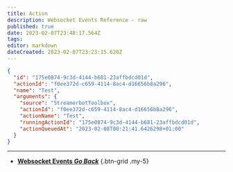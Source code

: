 ```yaml
---
title: Action
description: Websocket Events Reference - raw
published: true
date: 2023-02-07T23:48:17.564Z
tags: 
editor: markdown
dateCreated: 2023-02-07T23:23:15.620Z
---
```


```json
{
  "id": "175e0874-9c3d-4144-b681-23affbdcd01d",
  "actionId": "f0ee372d-c659-4114-8ac4-d16656b8a296",
  "name": "Test",
  "arguments": {
    "source": "StreamerbotToolbox",
    "actionId": "f0ee372d-c659-4114-8ac4-d16656b8a296",
    "actionName": "Test",
    "runningActionId": "175e0874-9c3d-4144-b681-23affbdcd01d",
    "actionQueuedAt": "2023-02-08T00:21:41.6426298+01:00"
  }
}
```

---

- [<i class="mdi mdi-chevron-left"></i>**Websocket Events *Go Back***](/Servers-Clients/WebSocket-Server/Events)
{.btn-grid .my-5}